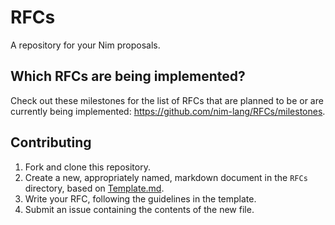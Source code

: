 # RFCs

A repository for your Nim proposals.

## Which RFCs are being implemented?

Check out these milestones for the list of RFCs that are planned to be or are currently being implemented: https://github.com/nim-lang/RFCs/milestones.


## Contributing

1. Fork and clone this repository.
2. Create a new, appropriately named, markdown document in the `RFCs` directory, based on [Template.md](Template.md).
3. Write your RFC, following the guidelines in the template.
4. Submit an issue containing the contents of the new file.
